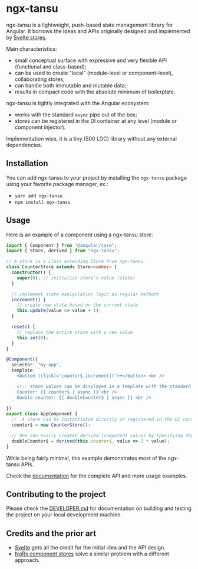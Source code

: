 # ngx-tansu

ngx-tansu is a lightweight, push-based state management library for Angular. 
It borrows the ideas and APIs originally designed and implemented by [Svelte stores](https://github.com/sveltejs/rfcs/blob/master/text/0002-reactive-stores.md).

Main characteristics:
* small conceptual surface with expressive and very flexible API (functional and class-based);
* can be used to create "local" (module-level or component-level), collaborating stores;
* can handle both immutable and mutable data;
* results in compact code with the absolute minimum of boilerplate.

ngx-tansu is tightly integrated with the Angular ecosystem:
* works with the standard `async` pipe out of the box;
* stores can be registered in the DI container at any level (module or component injector).

Implementation wise, it is a tiny (500 LOC) library without any external dependencies.

## Installation

You can add ngx-tansu to your project by installing the `ngx-tansu` package using your favorite package manager, ex.:
* `yarn add ngx-tansu`
* `npm install ngx-tansu`

## Usage

Here is an example of a component using a ngx-tansu store:

```typescript
import { Component } from "@angular/core";
import { Store, derived } from "ngx-tansu";

// A store is a class extending Store from ngx-tansu
class CounterStore extends Store<number> {
  constructor() {
    super(0); // initialize store's value (state)
  }

  // implement state manipulation logic as regular methods
  increment() {
    // create new state based on the current state
    this.update(value => value + 1);
  }

  reset() {
    // replace the entire state with a new value
    this.set(0);
  }
}

@Component({
  selector: "my-app",
  template: `
    <button (click)="counter$.increment()">+</button> <br />

    <!-- store values can be displayed in a template with the standard async pipe -->
    Counter: {{ counter$ | async }} <br />
    Double counter: {{ doubleCounter$ | async }} <br />
  `
})
export class AppComponent {
  //  A store can be instantiated directly or registered in the DI container
  counter$ = new CounterStore();

  // One can easily created derived (computed) values by specifying dependant stores and a transformation function
  doubleCounter$ = derived(this.counter$, value => 2 * value);
}
```

While being fairly minimal, this example demonstrates most of the ngx-tansu APIs. 

Check the [documentation](http://todo) for the complete API and more usage examples.

## Contributing to the project

Please check the [DEVELOPER.md](DEVELOPER.md) for documentation on building and testing the project on your local development machine.

## Credits and the prior art

* [Svelte](https://github.com/sveltejs/rfcs/blob/master/text/0002-reactive-stores.md) gets all the credit for the initial idea and the API design.
* [NgRx component stores](https://hackmd.io/zLKrFIadTMS2T6zCYGyHew?view) solve a similar problem with a different approach.

